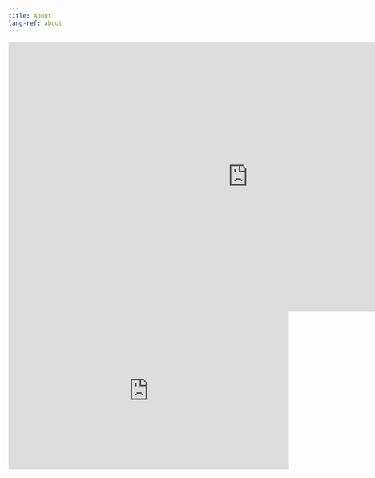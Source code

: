 ```yaml
---
title: About
lang-ref: about
---
```


<iframe width="956" height="538" src="https://www.youtube.com/embed/fu6yT9wpPZc?list=PLvii8t7-YebhvKN09vGfN8-956YDqFIrV" title="Introduction to AGI" frameborder="0" allow="accelerometer; autoplay; clipboard-write; encrypted-media; gyroscope; picture-in-picture" allowfullscreen></iframe>


<iframe width="560" height="315" src="https://www.youtube-nocookie.com/embed/videoseries?list=PLLHTzKZzVU9f3kmEta5dlkMXgtD1LxHzT" title="YouTube video player" frameborder="0" allow="accelerometer; autoplay; clipboard-write; encrypted-media; gyroscope; picture-in-picture" allowfullscreen></iframe>


